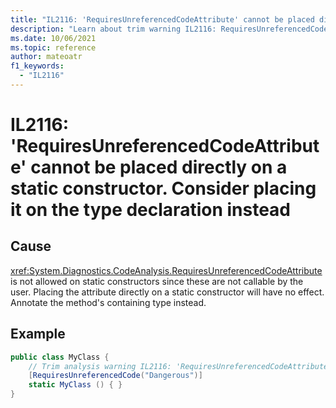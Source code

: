 ```yaml
---
title: "IL2116: 'RequiresUnreferencedCodeAttribute' cannot be placed directly on a static constructor. Consider placing it on the type declaration instead."
description: "Learn about trim warning IL2116: RequiresUnreferencedCodeOnStaticConstructor"
ms.date: 10/06/2021
ms.topic: reference
author: mateoatr
f1_keywords:
  - "IL2116"
---
```

# IL2116: 'RequiresUnreferencedCodeAttribute' cannot be placed directly on a static constructor. Consider placing it on the type declaration instead

## Cause

<xref:System.Diagnostics.CodeAnalysis.RequiresUnreferencedCodeAttribute> is not allowed on static constructors since these are not callable by the user. Placing the attribute directly on a static constructor will have no effect. Annotate the method's containing type instead.

## Example

```csharp
public class MyClass {
    // Trim analysis warning IL2116: 'RequiresUnreferencedCodeAttribute' cannot be placed directly on static constructor 'MyClass..cctor()', consider placing 'RequiresUnreferencedCodeAttribute' on the type declaration instead.
    [RequiresUnreferencedCode("Dangerous")]
    static MyClass () { }
}
```
